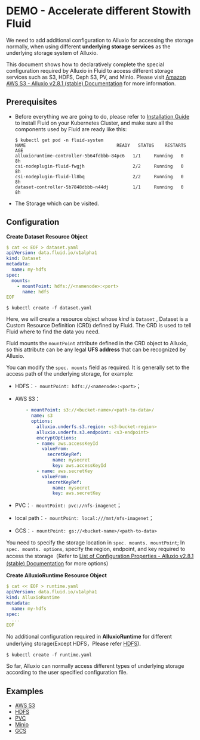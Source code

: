 # DEMO - Accelerate different Stowith Fluid

We need to add additional configuration to Alluxio for accessing the storage normally, when using different **underlying storage services** as the underlying storage system of Alluxio.

This document shows how to declaratively complete the special configuration required by Alluxio in Fluid to access different storage services such as S3, HDFS, Ceph S3, PV, and MinIo. Please visit [Amazon AWS S3 - Alluxio v2.8.1 (stable) Documentation](https://docs.alluxio.io/os/user/stable/en/ufs/S3.html) for more  information.

## Prerequisites

- Before everything we are going to do, please refer to [Installation Guide](../userguide/install.md) to install Fluid on your Kubernetes Cluster, and make sure all the components used by Fluid are ready like this:

    ~~~ shell
    $ kubectl get pod -n fluid-system
    NAME                                  READY   STATUS    RESTARTS   AGE
    alluxioruntime-controller-5b64fdbbb-84pc6   1/1     Running   0          8h
    csi-nodeplugin-fluid-fwgjh                  2/2     Running   0          8h
    csi-nodeplugin-fluid-ll8bq                  2/2     Running   0          8h
    dataset-controller-5b7848dbbb-n44dj         1/1     Running   0          8h
    ~~~

- The Storage which can be visited.

## Configuration

**Create Dataset Resource Object**

``` yaml
$ cat << EOF > dataset.yaml
apiVersion: data.fluid.io/v1alpha1
kind: Dataset
metadata:
  name: my-hdfs
spec:
  mounts:
    - mountPoint: hdfs://<namenode>:<port>
      name: hdfs
EOF
```

```
$ kubectl create -f dataset.yaml
```

Here, we will create a resource object whose *kind* is `Dataset` , Dataset is a Custom Resource Definition (CRD) defined by Fluid. The CRD is used to tell Fluid where to find the data you need.

Fluid mounts the `mountPoint` attribute defined in the CRD object to Alluxio, so this attribute can be any legal **UFS address** that can be recognized by Alluxio.

You can modify the `spec. mounts` field as required. It is generally set to the access path of the underlying storage, for example:

* HDFS：`- mountPoint: hdfs://<namenode>:<port>`；

* AWS S3：

    ``` yaml
        - mountPoint: s3://<bucket-name>/<path-to-data>/
          name: s3
          options:
            alluxio.underfs.s3.region: <s3-bucket-region>
            alluxio.underfs.s3.endpoint: <s3-endpoint>
            encryptOptions:
            - name: aws.accessKeyId
              valueFrom:
                secretKeyRef:
                  name: mysecret
                  key: aws.accessKeyId
            - name: aws.secretKey
              valueFrom:
                secretKeyRef:
                  name: mysecret
                  key: aws.secretKey
    ```

* PVC：`- mountPoint: pvc://nfs-imagenet`；

* local path：`- mountPoint: local:///mnt/nfs-imagenet`；

* GCS：`- mountPoint: gs://<bucket-name>/<path-to-data>`

You need to specify the storage location in `spec. mounts. mountPoint`; In `spec. mounts. options`, specify the region, endpoint, and key required to access the storage（Refer to [List of Configuration Properties - Alluxio v2.8.1 (stable) Documentation](https://docs.alluxio.io/os/user/stable/en/reference/Properties-List.html) for more options）



**Create AlluxioRuntime Resource Object**

``` yaml
$ cat << EOF > runtime.yaml
apiVersion: data.fluid.io/v1alpha1
kind: AlluxioRuntime
metadata:
  name: my-hdfs
spec:
  ...
EOF
```

No additional configuration required in **AlluxioRuntime** for different underlying storage(Except HDFS，Please refer [HDFS](accelerate_data_accessing_by_hdfs.md)).

```
$ kubectl create -f runtime.yaml
```

So far, Alluxio can normally access different types of underlying storage according to the user specified configuration file.



## Examples

* [AWS S3](s3_configuration.md)
* [HDFS](accelerate_data_accessing_by_hdfs.md)
* [PVC](accelerate_pvc.md)
* [Minio](accelerate_s3_minio.md)
* [GCS](gcs_configuration.md)
